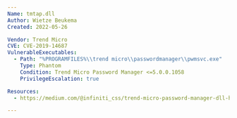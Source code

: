 ```yaml
---
Name: tmtap.dll
Author: Wietze Beukema
Created: 2022-05-26

Vendor: Trend Micro
CVE: CVE-2019-14687
VulnerableExecutables:
  - Path: "%PROGRAMFILES%\\trend micro\\passwordmanager\\pwmsvc.exe"
    Type: Phantom
    Condition: Trend Micro Password Manager <=5.0.0.1058
    PrivilegeEscalation: true

Resources:
  - https://medium.com/@infiniti_css/trend-micro-password-manager-dll-hijack-fa839acaad59

---
```


